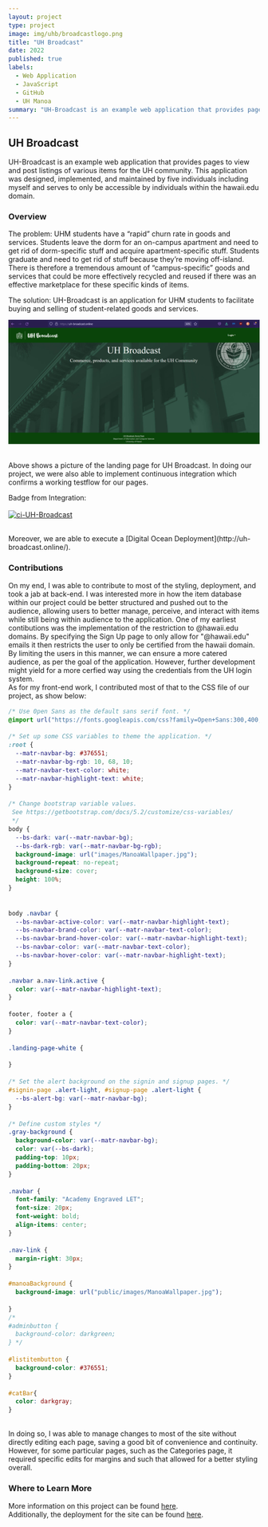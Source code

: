 ```yaml
---
layout: project
type: project
image: img/uhb/broadcastlogo.png
title: "UH Broadcast"
date: 2022
published: true
labels:
  - Web Application
  - JavaScript
  - GitHub
  - UH Manoa
summary: "UH-Broadcast is an example web application that provides pages to view and post listings of various items for the UH community."
---
```


## UH Broadcast
UH-Broadcast is an example web application that provides pages to view and post listings of various items for the UH community.
This application was designed, implemented, and maintained by five individuals including myself and serves to only be accessible by individuals within the hawaii.edu domain. 


### Overview
The problem: UHM students have a “rapid” churn rate in goods and services. Students leave the dorm for an on-campus apartment and need to get rid of dorm-specific stuff and acquire apartment-specific stuff. Students graduate and need to get rid of stuff because they’re moving off-island. There is therefore a tremendous amount of “campus-specific” goods and services that could be more effectively recycled and reused if there was an effective marketplace for these specific kinds of items.

The solution: UH-Broadcast is an application for UHM students to facilitate buying and selling of student-related goods and services.
<br>
<center>
  <img src="../img/uhb/landing.png">
</center>
<br>

Above shows a picture of the landing page for UH Broadcast. In doing our project, we were also able to implement continuous integration which confirms a working testflow for our pages.

Badge from Integration:
<br>
<br>
[![ci-UH-Broadcast](https://github.com/UH-Broadcast/BroadcastHosting/actions/workflows/ci.yml/badge.svg)](https://github.com/UH-Broadcast/BroadcastHosting/actions/workflows/ci.yml)

<br>
Moreover, we are able to execute a [Digital Ocean Deployment](http://uh-broadcast.online/).

### Contributions

On my end, I was able to contribute to most of the styling, deployment, and took a jab at back-end. I was interested more in how the item database within our project could be better structured and pushed out to the audience, allowing users to better manage, perceive, and interact with items while still being within audience to the application. One of my earliest contibutions was the implementation of the restriction to @hawaii.edu domains. By specifying the Sign Up page to only allow for "@hawaii.edu" emails it then restricts the user to only be certified from the hawaii domain. By limiting the users in this manner, we can ensure a more catered audience, as per the goal of the application. However, further development might yield for a more cerfied way using the credentials from the UH login system.
<br>
As for my front-end work, I contributed most of that to the CSS file of our project, as show below:
<br>
```css
/* Use 0pen Sans as the default sans serif font. */
@import url("https://fonts.googleapis.com/css?family=Open+Sans:300,400,500,700|Source+Code+Pro:300,400,500,700");

/* Set up some CSS variables to theme the application. */
:root {
  --matr-navbar-bg: #376551;
  --matr-navbar-bg-rgb: 10, 68, 10;
  --matr-navbar-text-color: white;
  --matr-navbar-highlight-text: white;
}

/* Change bootstrap variable values.
 See https://getbootstrap.com/docs/5.2/customize/css-variables/
 */
body {
  --bs-dark: var(--matr-navbar-bg);
  --bs-dark-rgb: var(--matr-navbar-bg-rgb);
  background-image: url("images/ManoaWallpaper.jpg");
  background-repeat: no-repeat;
  background-size: cover;
  height: 100%;
}


body .navbar {
  --bs-navbar-active-color: var(--matr-navbar-highlight-text);
  --bs-navbar-brand-color: var(--matr-navbar-text-color);
  --bs-navbar-brand-hover-color: var(--matr-navbar-highlight-text);
  --bs-navbar-color: var(--matr-navbar-text-color);
  --bs-navbar-hover-color: var(--matr-navbar-highlight-text);
}

.navbar a.nav-link.active {
  color: var(--matr-navbar-highlight-text);
}

footer, footer a {
  color: var(--matr-navbar-text-color);
}

.landing-page-white {

}

/* Set the alert background on the signin and signup pages. */
#signin-page .alert-light, #signup-page .alert-light {
  --bs-alert-bg: var(--matr-navbar-bg);
}

/* Define custom styles */
.gray-background {
  background-color: var(--matr-navbar-bg);
  color: var(--bs-dark);
  padding-top: 10px;
  padding-bottom: 20px;
}

.navbar {
  font-family: "Academy Engraved LET";
  font-size: 20px;
  font-weight: bold;
  align-items: center;
}

.nav-link {
  margin-right: 30px;
}

#manoaBackground {
  background-image: url("public/images/ManoaWallpaper.jpg");

}
/*
#adminbutton {
  background-color: darkgreen;
} */

#listitembutton {
  background-color: #376551;
}

#catBar{
  color: darkgray;
}
```
<br>
In doing so, I was able to manage changes to most of the site without directly editing each page, saving a good bit of convenience and continuity. However, for some particular pages, such as the Categories page, it required specific edits for margins and such that allowed for a better styling overall.


### Where to Learn More

More information on this project can be found [here](https://uh-broadcast.github.io/). <br>
Additionally, the deployment for the site can be found [here](https://uh-broadcast.online).

